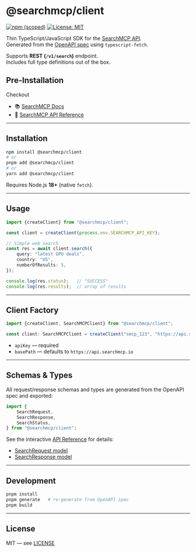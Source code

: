 # @searchmcp/client

[![npm (scoped)](https://img.shields.io/npm/v/@searchmcp/client.svg)](https://www.npmjs.com/package/@searchmcp/client)
[![License: MIT](https://img.shields.io/badge/License-MIT-blue.svg)](./LICENSE)

Thin TypeScript/JavaScript SDK for the [SearchMCP API](https://searchmcp.io).  
Generated from the [OpenAPI spec](https://searchmcp.io/openapi.json) using `typescript-fetch`.

Supports **REST (`/v1/search`)** endpoint.  
Includes full type definitions out of the box.

## Pre-Installation

Checkout

* 📚 [SearchMCP Docs](https://searchmcp.io/docs)
* 🔎 [SearchMCP API Reference](https://searchmcp.io/api-reference)

---

## Installation

```bash
npm install @searchmcp/client
# or
pnpm add @searchmcp/client
# or
yarn add @searchmcp/client
```

Requires Node.js **18+** (native `fetch`).

---

## Usage

```ts
import {createClient} from "@searchmcp/client";

const client = createClient(process.env.SEARCHMCP_API_KEY);

// Simple web search
const res = await client.search({
    query: "latest GPU deals",
    country: "US",
    numberOfResults: 5,
});

console.log(res.status);   // "SUCCESS"
console.log(res.results);  // array of results
```

---

## Client Factory

```ts
import {createClient, SearchMCPClient} from "@searchmcp/client";

const client: SearchMCPClient = createClient("smcp_123", "https://api.searchmcp.io");
```

- `apiKey` — required
- `basePath` — defaults to `https://api.searchmcp.io`

---

## Schemas & Types

All request/response schemas and types are generated from the OpenAPI spec and exported:

```ts
import {
    SearchRequest,
    SearchResponse,
    SearchStatus,
} from "@searchmcp/client";
```

See the interactive [API Reference](https://searchmcp.io/api-reference) for details:

- [SearchRequest model](https://searchmcp.io/api-reference#model/searchrequest)
- [SearchResponse model](https://searchmcp.io/api-reference#model/searchresponse)

---

## Development

```bash
pnpm install
pnpm generate   # re-generate from OpenAPI spec
pnpm build
```

---

## License

MIT — see [LICENSE](./LICENSE)
